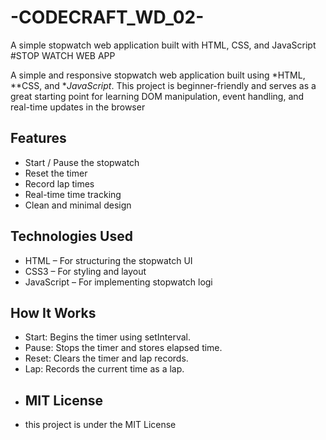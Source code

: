 # -CODECRAFT_WD_02-
A simple stopwatch web application built with HTML, CSS, and JavaScript
#STOP WATCH WEB APP

A simple and responsive stopwatch web application built using *HTML, **CSS, and **JavaScript*. This project is beginner-friendly and serves as a great starting point for learning DOM manipulation, event handling, and real-time updates in the browser
## Features
- Start / Pause the stopwatch  
- Reset the timer  
- Record lap times  
- Real-time time tracking  
- Clean and minimal design
## Technologies Used
- HTML – For structuring the stopwatch UI  
- CSS3 – For styling and layout  
- JavaScript – For implementing stopwatch logi
 ## How It Works
- Start: Begins the timer using setInterval.  
- Pause: Stops the timer and stores elapsed time.  
- Reset: Clears the timer and lap records.  
- Lap: Records the current time as a lap.
- ## MIT License
- this project is under the MIT License
